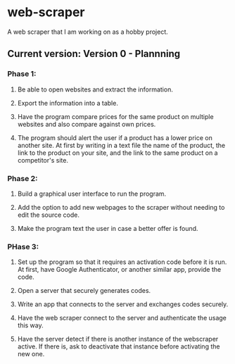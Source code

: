# web-scraper

A web scraper that I am working on as a hobby project.

## Current version: Version 0 - Plannning

### Phase 1:

1) Be able to open websites and extract the information.

2) Export the information into a table.

3) Have the program compare prices for the same product on multiple websites and also compare against own prices.

4) The program should alert the user if a product has a lower price on another site. At first by writing in a text file the name of the product, the link to the product on your site, and the link to the same product on a competitor's site.

### Phase 2:

1) Build a graphical user interface to run the program.

2) Add the option to add new webpages to the scraper without needing to edit the source code.

3) Make the program text the user in case a better offer is found.

### PHase 3:

1) Set up the program so that it requires an activation code before it is run. At first, have Google Authenticator, or another similar app, provide the code.

2) Open a server that securely generates codes.

3) Write an app that connects to the server and exchanges codes securely.

4) Have the web scraper connect to the server and authenticate the usage this way.

5) Have the server detect if there is another instance of the webscraper active. If there is, ask to deactivate that instance before activating the new one.

